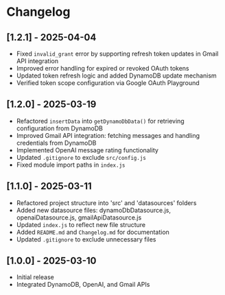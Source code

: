 # Changelog

## [1.2.1] - 2025-04-04
- Fixed `invalid_grant` error by supporting refresh token updates in Gmail API integration
- Improved error handling for expired or revoked OAuth tokens
- Updated token refresh logic and added DynamoDB update mechanism
- Verified token scope configuration via Google OAuth Playground


## [1.2.0] - 2025-03-19
- Refactored `insertData` into `getDynamoDbData()` for retrieving configuration from DynamoDB  
- Improved Gmail API integration: fetching messages and handling credentials from DynamoDB  
- Implemented OpenAI message rating functionality  
- Updated `.gitignore` to exclude `src/config.js`  
- Fixed module import paths in `index.js`

## [1.1.0] - 2025-03-11
- Refactored project structure into 'src' and 'datasources' folders
- Added new datasource files: dynamoDbDatasource.js, openaiDatasource.js, gmailApiDatasource.js
- Updated `index.js` to reflect new file structure
- Added `README.md` and `Changelog.md` for documentation
- Updated `.gitignore` to exclude unnecessary files

## [1.0.0] - 2025-03-10
- Initial release
- Integrated DynamoDB, OpenAI, and Gmail APIs